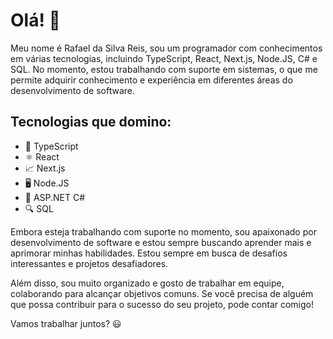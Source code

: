 <!DOCTYPE html>
<html>
  <head>
    <meta charset="UTF-8">   
  </head>
  <body>
    <h1>Olá! 👋</h1>
    <p>Meu nome é Rafael da Silva Reis, sou um programador com conhecimentos em várias tecnologias, incluindo TypeScript, React, Next.js, Node.JS, C# e SQL. No momento, estou trabalhando com suporte em sistemas, o que me permite adquirir conhecimento e experiência em diferentes áreas do desenvolvimento de software.</p>
    <h2>Tecnologias que domino:</h2>
    <ul>
      <li>🚀 TypeScript</li>
      <li>⚛️ React</li>
      <li>📈 Next.js</li>
      <li>🖥️ Node.JS</li>
      <li>🎯 ASP.NET C#</li>
      <li>🔍 SQL</li>
    </ul>
    <p>Embora esteja trabalhando com suporte no momento, sou apaixonado por desenvolvimento de software e estou sempre buscando aprender mais e aprimorar minhas habilidades. Estou sempre em busca de desafios interessantes e projetos desafiadores.</p>
    <p>Além disso, sou muito organizado e gosto de trabalhar em equipe, colaborando para alcançar objetivos comuns. Se você precisa de alguém que possa contribuir para o sucesso do seu projeto, pode contar comigo!</p>
    <p>Vamos trabalhar juntos? 😃</p>
  </body>
</html>
